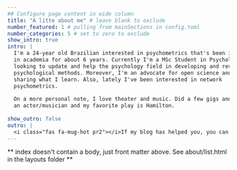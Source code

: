 ```yaml
---
## Configure page content in wide column
title: "A litte about me" # leave blank to exclude
number_featured: 1 # pulling from mainSections in config.toml
number_categories: 5 # set to zero to exclude
show_intro: true
intro: |
  I'm a 24-year old Brazilian interested in psychometrics that's been involved 
  in academia for about 6 years. Currently I'm a MSc Student in Psychology 
  looking to update and help the psychology field in developing and revising
  psychological methods. Moreover, I'm an advocate for open science and enjoy 
  sharing what I learn. Also, lately I've been interested in network 
  psychometrics.
  
  On a more personal note, I love theater and music. Did a few gigs and plays as
  an actor/musician and my favorite play is Hamilton.
  
show_outro: false
outro: |
  <i class="fas fa-mug-hot pr2"></i>If my blog has helped you, you can [buy me a coffee](https://ko-fi.com/gabrielrr)!
---
```


** index doesn't contain a body, just front matter above.
See about/list.html in the layouts folder **
